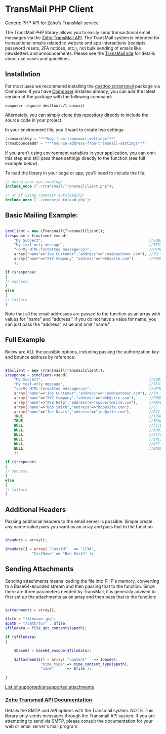 # TransMail PHP Client

Generic PHP API for Zoho's TransMail service

The TransMail PHP library allows you to easily send transactional email messages via the [Zoho TransMail API](https://www.zoho.com/transmail/). 
The TransMail system is intended for transactional emails related to website and app interactions (receipts, password resets, 2FA notices, etc.), not bulk sending of emails like newsletters and announcements. 
Please see the [TransMail site](https://www.zoho.com/transmail/) for details about use cases and guidelines.


## Installation
For most uses we recommend installing the [desttools/transmail](https://packagist.org/packages/desttools/transmail) package via Composer. If you have [Composer](https://getcomposer.org) installed already, you can add the latest version of the package with the following command:
```
composer require desttools/transmail
```

Alternately, you can simply [clone this repository](https://github.com/desttools/transmail.git) directly to include the source code in your project.

In your environment file, you'll want to create two settings:

```PHP
transmailkey = "***key-from-transmail-settings***"
transbounceaddr = "***bounce-address-from-transmail-settings***"
```

If you aren't using environment variables in your application, you can omit this step and still pass these settings directly to the function (see full example below).

To load the library in your page or app, you'll need to include the file:

```PHP 
// doing your own loading:
include_once ("./transmail/TransmailClient.php");

// or if using composer autoloading: 
include_once ('./vendor/autoload.php'); 

```

## Basic Mailing Example:

```PHP 

$tmclient = new \Transmail\TransmailClient();
$response = $tmclient->send(
	"My Subject",                                                //SUBJECT (string, required)
	"My text-only message",                                      //TEXT MSG, NULL IF sending HTML (string, required)
	"<p>My HTML-formatted message</p>",                          //HTML MSG, NULL if sending TEXT (string, required)
	array("name"=>"Joe Customer","address"=>"joe@customer.com"), //TO (array, required)
	array("name"=>"XYZ Company","address"=>"web@site.com")       //FROM (array, required)
	);

if ($response)
{
// success, 
} 
else 
{
// failure
}

```

Note that all the email addresses are passed to the function as an array with values for "name" and "address." If you do not have a value for name, you can just pass the "address" value and omit "name."

## Full Example

Below are ALL the possible options, including passing the authorization key and bounce address by reference:

```PHP 

$tmclient = new \Transmail\TransmailClient();
$response = $tmclient->send(
	"My Subject",                                                //SUBJECT (string, required)
	"My text-only message",                                      //TEXT MSG, NULL IF sending HTML (string, required)
	"<p>My HTML-formatted message</p>",                          //HTML MSG, NULL if sending TEXT (string, required)
	array("name"=>"Joe Customer","address"=>"joe@customer.com"), //TO (array, required)
	array("name"=>"XYZ Company","address"=>"web@site.com"),      //FROM (array, required)
	array("name"=>"XYZ Help","address"=>"support@site.com"),     //REPLY TO (array, optional)
	array("name"=>"Bob Smith","address"=>"bob@site.com"),        //CC (array, optional)
	array("name"=>"Joe Davis","address"=>"joe@site.com"),        //BCC (array, optional)
	TRUE,                                                        //TRACK CLICKS, TRUE by default (boolean, optional)
	TRUE,                                                        //TRACK OPENS, TRUE by default (boolean, optional)
	NULL,                                                        //CLIENT ACCOUT ID (string, optional)
	NULL,                                                        //ADDITIONAL MIME HEADERS (array, optional)
	NULL,                                                        //ATTACHMENTS (array, optional)
	NULL,                                                        //INLINE IMAGES (array, optional)
	NULL,                                                        //API KEY (string, required if not set as ENV var)
	NULL                                                         //BOUNCE ADDRESS (string, required if not ENV var)
	);

if ($response)
{
// success, 
} 
else 
{
// failure
}

```

## Additional Headers

Passing additional headers to the email server is possible. Simple create any name-value pairs you want as an array and pass that to the function

```PHP 

$headers = array();

$headers[] = array( "CustId"   => "1234",
		    "CustName" => "Bob Smith" );

```

## Sending Attachments

Sending attachments means loading the file into PHP's memory, converting to a Base64-encoded stream and then passing that to the function. Since there are three parameters needed by TransMail, it is generally advised to first set up the attachments as an array and then pass that to the function:

```PHP 

$attachments = array();

$file = "filename.jpg";
$path = "/path/to/" . $file;
$filedata = file_get_contents($path);

if ($filedata) 
{

	$base64 = base64_encode($filedata);

	$attachments[] = array( "content"   => $base64,
				"mime_type" => mime_content_type($path),
				"name"      => $file );

}


```
[List of supported/unsupported attachments](https://www.zoho.com/transmail/help/file-cache.html#alink-un-sup-for)


### [Zoho Transmail API Documentation](https://www.zoho.com/transmail/help/smtp-api.html)
Details the SMTP and API options with the Transmail system. NOTE: This library only sends messages through the Transmail API system. If you are attempting to send via SMTP, please consult the documentation for your web or email server's mail program.